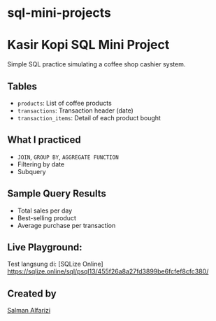# sql-mini-projects
# Kasir Kopi SQL Mini Project

Simple SQL practice simulating a coffee shop cashier system.

## Tables
- `products`: List of coffee products
- `transactions`: Transaction header (date)
- `transaction_items`: Detail of each product bought

## What I practiced
- `JOIN`, `GROUP BY`, `AGGREGATE FUNCTION`
- Filtering by date
- Subquery

## Sample Query Results
- Total sales per day
- Best-selling product
- Average purchase per transaction

## Live Playground:
Test langsung di: [SQLize Online] https://sqlize.online/sql/psql13/455f26a8a27fd3899be6fcfef8cfc380/

## Created by

[Salman Alfarizi](https://github.com/Salmanalfarizi32)
